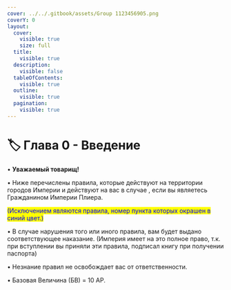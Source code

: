 ```yaml
---
cover: ../../.gitbook/assets/Group 1123456905.png
coverY: 0
layout:
  cover:
    visible: true
    size: full
  title:
    visible: true
  description:
    visible: false
  tableOfContents:
    visible: true
  outline:
    visible: true
  pagination:
    visible: true
---
```


# 🏷️ Глава 0 - Введение

• **Уважаемый товарищ!**

• Ниже перечислены правила, которые действуют на территории городов Империи и действуют на вас в случае , если вы являетесь Гражданином Империи Плиера.

&#x20;               <mark style="color:blue;">(Исключением являются правила, номер пункта которых окрашен в синий цвет.)</mark>

• В случае нарушения того или иного правила, вам будет выдано соответствующее наказание. (Империя имеет на это полное право, т.к. при вступлении вы приняли эти правила, подписал книгу при получении паспорта)

• Незнание правил не освобождает вас от ответственности.

• Базовая Величина (БВ) = 10 АР.

